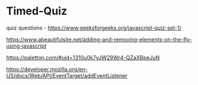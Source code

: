 # Timed-Quiz

quiz questions - https://www.geeksforgeeks.org/javascript-quiz-set-1/

https://www.abeautifulsite.net/adding-and-removing-elements-on-the-fly-using-javascript

https://paletton.com/#uid=1310u0k7yJW29Wr4-QZaXBpeJuN

https://developer.mozilla.org/en-US/docs/Web/API/EventTarget/addEventListener